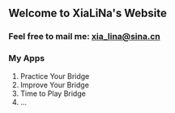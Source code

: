 ## Welcome to XiaLiNa's Website

### Feel free to mail me: xia_lina@sina.cn

### My Apps 

1. Practice Your Bridge
2. Improve Your Bridge
3. Time to Play Bridge
4. ...


